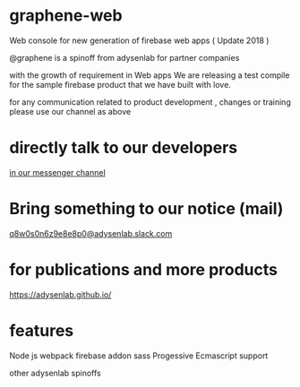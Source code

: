 # graphene-web

Web console for new generation of firebase web apps ( Update 2018 )

@graphene is a spinoff from adysenlab for partner companies

with the growth of requirement in Web apps We are releasing a test compile for the sample firebase product that we have built with love.

for any communication related to product development , changes or training please use our channel as above 

# directly talk to our developers

[ in our messenger channel](https://join.slack.com/t/adysenlab/shared_invite/enQtNDIwMjkwNDU4NjQ3LTM0ZmQwYmNmNDBlNWJjZTVjOGU0Y2RhYTM2ZjBhNmYzZDEwMjFhMmY5ZDIzYWQ3NjEyYzNkZGI3YWViMzY1NjY)

# Bring something to our notice (mail)

q8w0s0n6z9e8e8p0@adysenlab.slack.com


# for publications and more products 
https://adysenlab.github.io/

# features 
Node js 
webpack
firebase addon
sass
Progessive
Ecmascript support

other adysenlab spinoffs 


